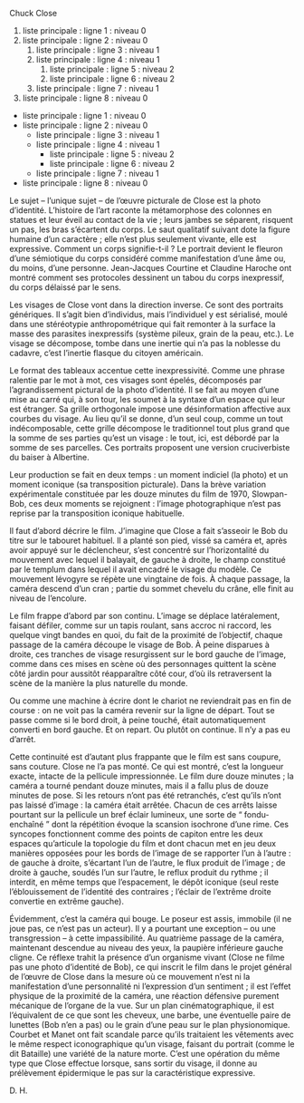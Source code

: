      

Chuck Close


1. liste principale : ligne 1 : niveau 0
2. liste principale : ligne 2 : niveau 0
    1. liste principale : ligne 3 : niveau 1
    2. liste principale : ligne 4 : niveau 1
        1. liste principale : ligne 5 : niveau 2
        2. liste principale : ligne 6 : niveau 2
    3. liste principale : ligne 7 : niveau 1
3. liste principale : ligne 8 : niveau 0 

* liste principale : ligne 1 : niveau 0
* liste principale : ligne 2 : niveau 0
    * liste principale : ligne 3 : niveau 1
    * liste principale : ligne 4 : niveau 1
        * liste principale : ligne 5 : niveau 2
        * liste principale : ligne 6 : niveau 2
    * liste principale : ligne 7 : niveau 1
* liste principale : ligne 8 : niveau 0

Le sujet – l’unique sujet – de l’œuvre picturale de Close est la photo d’identité\. L’histoire de l’art raconte la métamorphose des colonnes en statues et leur éveil au contact de la vie ; leurs jambes se séparent, risquent un pas, les bras s’écartent du corps\. Le saut qualitatif suivant dote la figure humaine d’un caractère ; elle n’est plus seulement vivante, elle est expressive\. Comment un corps signifie\-t\-il ? Le portrait devient le fleuron d’une sémiotique du corps considéré comme manifestation d’une âme ou, du moins, d’une personne\. Jean\-Jacques Courtine et Claudine Haroche ont montré comment ses protocoles dessinent un tabou du corps inexpressif, du corps délaissé par le sens\.


Les visages de Close vont dans la direction inverse\. Ce sont des portraits génériques\. Il s’agit bien d’individus, mais l’individuel y est sérialisé, moulé dans une stéréotypie anthropométrique qui fait remonter à la surface la masse des parasites inexpressifs \(système pileux, grain de la peau, etc\.\)\. Le visage se décompose, tombe dans une inertie qui n’a pas la noblesse du cadavre, c’est l’inertie flasque du citoyen américain\.

 

Le format des tableaux accentue cette inexpressivité\. Comme une phrase ralentie par le mot à mot, ces visages sont épelés, décomposés par l’agrandissement pictural de la photo d’identité\. Il se fait au moyen d’une mise au carré qui, à son tour, les soumet à la syntaxe d’un espace qui leur est étranger\. Sa grille orthogonale impose une désinformation affective aux courbes du visage\. Au lieu qu’il se donne, d’un seul coup, comme un tout indécomposable, cette grille décompose le traditionnel tout plus grand que la somme de ses parties qu’est un visage : le tout, ici, est débordé par la somme de ses parcelles\. Ces portraits proposent une version cruciverbiste du baiser à Albertine\.

 

Leur production se fait en deux temps : un moment indiciel \(la photo\) et un moment iconique \(sa transposition picturale\)\. Dans la brève variation expérimentale constituée par les douze minutes du film de 1970, Slowpan\-Bob, ces deux moments se rejoignent : l’image photographique n’est pas reprise par la transposition iconique habituelle\.

 

Il faut d’abord décrire le film\. J’imagine que Close a fait s’asseoir le Bob du titre sur le tabouret habituel\. Il a planté son pied, vissé sa caméra et, après avoir appuyé sur le déclencheur, s’est concentré sur l’horizontalité du mouvement avec lequel il balayait, de gauche à droite, le champ constitué par le templum dans lequel il avait encadré le visage du modèle\. Ce mouvement lévogyre se répète une vingtaine de fois\. À chaque passage, la caméra descend d’un cran ; partie du sommet chevelu du crâne, elle finit au niveau de l’encolure\.

 

Le film frappe d’abord par son continu\. L’image se déplace latéralement, faisant défiler, comme sur un tapis roulant, sans accroc ni raccord, les quelque vingt bandes en quoi, du fait de la proximité de l’objectif, chaque passage de la caméra découpe le visage de Bob\. À peine disparues à droite, ces tranches de visage resurgissent sur le bord gauche de l’image, comme dans ces mises en scène où des personnages quittent la scène côté jardin pour aussitôt réapparaître côté cour, d’où ils retraversent la scène de la manière la plus naturelle du monde\. 

 

Ou comme une machine à écrire dont le chariot ne reviendrait pas en fin de course : on ne voit pas la caméra revenir sur la ligne de départ\. Tout se passe comme si le bord droit, à peine touché, était automatiquement converti en bord gauche\. Et on repart\. Ou plutôt on continue\. Il n’y a pas eu d’arrêt\.

 

Cette continuité est d’autant plus frappante que le film est sans coupure, sans couture\. Close ne l’a pas monté\. Ce qui est montré, c’est la longueur exacte, intacte de la pellicule impressionnée\. Le film dure douze minutes ; la caméra a tourné pendant douze minutes, mais il a fallu plus de douze minutes de pose\. Si les retours n’ont pas été retranchés, c’est qu’ils n’ont pas laissé d’image : la caméra était arrêtée\. Chacun de ces arrêts laisse pourtant sur la pellicule un bref éclair lumineux, une sorte de “ fondu\-enchaîné ” dont la répétition évoque la scansion isochrone d’une rime\. Ces syncopes fonctionnent comme des points de capiton entre les deux espaces qu’articule la topologie du film et dont chacun met en jeu deux manières opposées pour les bords de l’image de se rapporter l’un à l’autre : de gauche à droite, s’écartant l’un de l’autre, le flux produit de l’image ; de droite à gauche, soudés l’un sur l’autre, le reflux produit du rythme ; il interdit, en même temps que l’espacement, le dépôt iconique \(seul reste l’éblouissement de l’identité des contraires ; l’éclair de l’extrême droite convertie en extrême gauche\)\.

 

Évidemment, c’est la caméra qui bouge\. Le poseur est assis, immobile \(il ne joue pas, ce n’est pas un acteur\)\. Il y a pourtant une exception – ou une transgression – à cette impassibilité\. Au quatrième passage de la caméra, maintenant descendue au niveau des yeux, la paupière inférieure gauche cligne\. Ce réflexe trahit la présence d’un organisme vivant \(Close ne filme pas une photo d’identité de Bob\), ce qui inscrit le film dans le projet général de l’œuvre de Close dans la mesure où ce mouvement n’est ni la manifestation d’une personnalité ni l’expression d’un sentiment ; il est l’effet physique de la proximité de la caméra, une réaction défensive purement mécanique de l’organe de la vue\. Sur un plan cinématographique, il est l’équivalent de ce que sont les cheveux, une barbe, une éventuelle paire de lunettes \(Bob n’en a pas\) ou le grain d’une peau sur le plan physionomique\. Courbet et Manet ont fait scandale parce qu’ils traitaient les vêtements avec le même respect iconographique qu’un visage, faisant du portrait \(comme le dit Bataille\) une variété de la nature morte\. C’est une opération du même type que Close effectue lorsque, sans sortir du visage, il donne au prélèvement épidermique le pas sur la caractéristique expressive\.

 

D\. H\.

 


   

